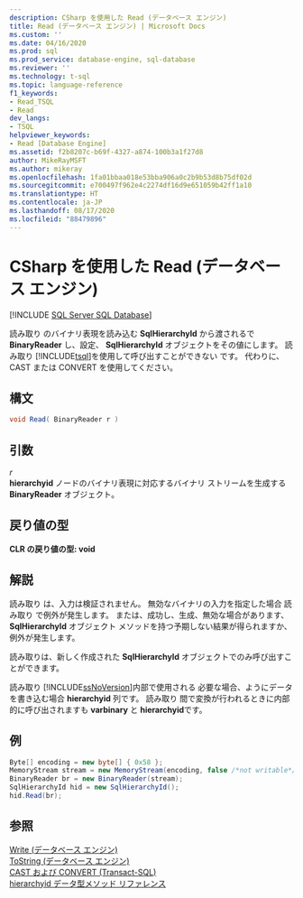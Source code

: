```yaml
---
description: CSharp を使用した Read (データベース エンジン)
title: Read (データベース エンジン) | Microsoft Docs
ms.custom: ''
ms.date: 04/16/2020
ms.prod: sql
ms.prod_service: database-engine, sql-database
ms.reviewer: ''
ms.technology: t-sql
ms.topic: language-reference
f1_keywords:
- Read_TSQL
- Read
dev_langs:
- TSQL
helpviewer_keywords:
- Read [Database Engine]
ms.assetid: f2b8207c-b69f-4327-a874-100b3a1f27d8
author: MikeRayMSFT
ms.author: mikeray
ms.openlocfilehash: 1fa01bbaa018e53bba906a0c2b9b53d8b75df02d
ms.sourcegitcommit: e700497f962e4c2274df16d9e651059b42ff1a10
ms.translationtype: HT
ms.contentlocale: ja-JP
ms.lasthandoff: 08/17/2020
ms.locfileid: "88479896"
---
```

# <a name="read-database-engine-by-using-csharp"></a>CSharp を使用した Read (データベース エンジン)
[!INCLUDE [SQL Server SQL Database](../../includes/applies-to-version/sql-asdb.md)]

読み取り のバイナリ表現を読み込む **SqlHierarchyId** から渡されるで **BinaryReader** し、設定、 **SqlHierarchyId** オブジェクトをその値にします。 読み取り [!INCLUDE[tsql](../../includes/tsql-md.md)]を使用して呼び出すことができない です。 代わりに、CAST または CONVERT を使用してください。
  
## <a name="syntax"></a>構文  

<!--
This is not T-SQL, despite the ```sql colorizer specified.
Neither should this be ```syntaxsql.
Rather, this is C# (or C# syntax).  Same for the later code blocks.
I am making this fix now, from ```sql to ```cs, on 2020/04/16.  GeneMi.
-->

```csharp
void Read( BinaryReader r )   
```  

## <a name="arguments"></a>引数
*r*  
 **hierarchyid** ノードのバイナリ表現に対応するバイナリ ストリームを生成する **BinaryReader** オブジェクト。  
  
## <a name="return-types"></a>戻り値の型
 **CLR の戻り値の型: void**  
  
## <a name="remarks"></a>解説  
 読み取り は、入力は検証されません。 無効なバイナリの入力を指定した場合 読み取り で例外が発生します。 または、成功し、生成、無効な場合があります、 **SqlHierarchyId** オブジェクト メソッドを持つ予期しない結果が得られますか、例外が発生します。  
  
 読み取りは、新しく作成された **SqlHierarchyId** オブジェクトでのみ呼び出すことができます。  
  
 読み取り [!INCLUDE[ssNoVersion](../../includes/ssnoversion-md.md)]内部で使用される 必要な場合、ようにデータを書き込む場合 **hierarchyid** 列です。 読み取り 間で変換が行われるときに内部的に呼び出されますも **varbinary** と **hierarchyid**です。  
  
## <a name="examples"></a>例  
  
```csharp
Byte[] encoding = new byte[] { 0x58 };  
MemoryStream stream = new MemoryStream(encoding, false /*not writable*/);  
BinaryReader br = new BinaryReader(stream);  
SqlHierarchyId hid = new SqlHierarchyId();  
hid.Read(br);   
```  
  
## <a name="see-also"></a>参照  
[Write &#40;データベース エンジン&#41;](../../t-sql/data-types/write-database-engine.md)  
[ToString &#40;データベース エンジン&#41;](../../t-sql/data-types/tostring-database-engine.md)  
[CAST および CONVERT &#40;Transact-SQL&#41;](../../t-sql/functions/cast-and-convert-transact-sql.md)  
[hierarchyid データ型メソッド リファレンス](https://msdn.microsoft.com/library/01a050f5-7580-4d5f-807c-7f11423cbb06)
  
  
